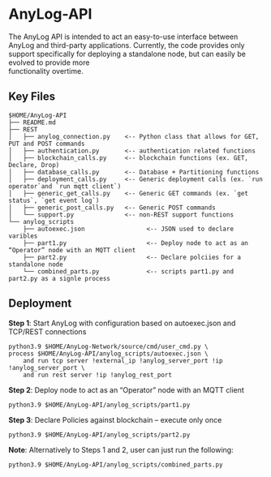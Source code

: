 # AnyLog-API
The AnyLog API is intended to act an easy-to-use interface between AnyLog and third-party applications. Currently, 
the code provides only support specifically for deploying a standalone node, but can easily be evolved to provide more  
functionality overtime. 

## Key Files
```commandline
$HOME/AnyLog-API
├── README.md
├── REST
│   ├── anylog_connection.py    <-- Python class that allows for GET, PUT and POST commands
│   ├── authentication.py       <-- authentication related functions 
│   ├── blockchain_calls.py     <-- blockchain functions (ex. GET, Declare, Drop) 
│   ├── database_calls.py       <-- Database + Partitioning functions
│   ├── deployment_calls.py     <-- Generic deployment calls (ex. `run operator`and `run mqtt client`)
│   ├── generic_get_calls.py    <-- Generic GET commands (ex. `get status`, `get event log`) 
│   ├── generic_post_calls.py   <-- Generic POST commands
│   └── support.py              <-- non-REST support functions 
└── anylog_scripts
    ├── autoexec.json                 <-- JSON used to declare varibles  
    ├── part1.py                      <-- Deploy node to act as an “Operator” node with an MQTT client  
    ├── part2.py                      <-- Declare polciies for a standalone node 
    └── combined_parts.py             <-- scripts part1.py and part2.py as a signle process 
```

## Deployment
**Step 1**: Start AnyLog with configuration based on autoexec.json and TCP/REST connections
```commandline
python3.9 $HOME/AnyLog-Network/source/cmd/user_cmd.py \
process $HOME/AnyLog-API/anylog_scripts/autoexec.json \
    and run tcp server !external_ip !anylog_server_port !ip !anylog_server_port \ 
    and run rest server !ip !anylog_rest_port
```

**Step 2**: Deploy node to act as an “Operator” node with an MQTT client  
```commandline
python3.9 $HOME/AnyLog-API/anylog_scripts/part1.py
```

**Step 3**: Declare Policies against blockchain – execute only once
```commandline
python3.9 $HOME/AnyLog-API/anylog_scripts/part2.py
```


**Note**: Alternatively to Steps 1 and 2, user can just run the following: 
```commandline
python3.9 $HOME/AnyLog-API/anylog_scripts/combined_parts.py
```

